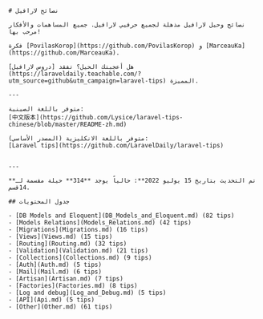 	# نصائح لارافيل

	نصائح وحيل لارافيل مذهلة لجميع حرفيي لارافيل. جميع المساهمات والأفكار مرحب بها!

	فكرة [PovilasKorop](https://github.com/PovilasKorop) و [MarceauKa](https://github.com/MarceauKa).

	هل أعجبتك الحيل؟ تفقد [دروس لارافيل](https://laraveldaily.teachable.com/?utm_source=github&utm_campaign=laravel-tips) المميزة.

	---

	متوفر باللغة الصينية:
	[中文版本](https://github.com/Lysice/laravel-tips-chinese/blob/master/README-zh.md)

	متوفر باللغة الانكليزية (المصدر الأساسي):
	[Laravel tips](https://github.com/LaravelDaily/laravel-tips)


	---

	**تم التحديث بتاريخ 15 يوليو 2022**: حالياً يوجد **314** حيلة مقسمة لـ 14قسم.

	## جدول المحتويات

	- [DB Models and Eloquent](DB_Models_and_Eloquent.md) (82 tips)
	- [Models Relations](Models_Relations.md) (42 tips)
	- [Migrations](Migrations.md) (16 tips)
	- [Views](Views.md) (15 tips)
	- [Routing](Routing.md) (32 tips)
	- [Validation](Validation.md) (21 tips)
	- [Collections](Collections.md) (9 tips)
	- [Auth](Auth.md) (5 tips)
	- [Mail](Mail.md) (6 tips)
	- [Artisan](Artisan.md) (7 tips)
	- [Factories](Factories.md) (8 tips)
	- [Log and debug](Log_and_Debug.md) (5 tips)
	- [API](Api.md) (5 tips)
	- [Other](Other.md) (61 tips)
